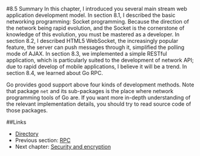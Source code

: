 #8.5 Summary
In this chapter, I introduced you several main stream web application development model. In section 8.1, I described the basic networking programming: Socket programming. Because the direction of the network being rapid evolution, and the Socket is the cornerstone of knowledge of this evolution, you must be mastered as a developer. In section 8.2, I described HTML5 WebSocket, the increasingly popular feature, the server can push messages through it, simplified the polling mode of AJAX. In section 8.3, we implemented a simple RESTful application, which is particularly suited to the development of network API; due to rapid develop of mobile applications, I believe it will be a trend. In section 8.4, we learned about Go RPC. 

Go provides good support above four kinds of development methods. Note that package `net` and its sub-packages is the place where network programming tools of Go are. If you want more in-depth understanding of the relevant implementation details, you should try to read source code of those packages.

##Links
- [Directory](preface.md)
- Previous section: [RPC](08.4.md)
- Next chapter: [Security and encryption](09.0.md)
